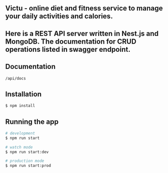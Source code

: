 ## Victu - online diet and fitness service to manage your daily activities and calories.

## Here is a REST API server written in Nest.js and MongoDB. The documentation for CRUD operations listed in swagger endpoint.

## Documentation

```bash
/api/docs
```

## Installation

```bash
$ npm install
```

## Running the app

```bash
# development
$ npm run start

# watch mode
$ npm run start:dev

# production mode
$ npm run start:prod
```
